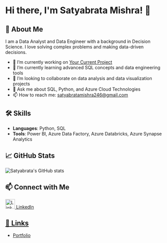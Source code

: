 # Hi there, I'm Satyabrata Mishra! 👋

## 🚀 About Me
I am a Data Analyst and Data Engineer with a background in Decision Science. I love solving complex problems and making data-driven decisions.

- 🔭 I’m currently working on [Your Current Project](link)
- 🌱 I’m currently learning advanced SQL concepts and data engineering tools
- 👯 I’m looking to collaborate on data analysis and data visualization projects
- 💬 Ask me about SQL, Python, and Azure Cloud Technologies
- 📫 How to reach me: [satyabratamishra246@gmail.com](mailto:satyabratamishra246@gmail.com)


## 🛠️ Skills
- **Languages**: Python, SQL
- **Tools**: Power BI, Azure Data Factory, Azure Databricks, Azure Synapse Analytics

## 📈 GitHub Stats
![Satyabrata's GitHub stats](https://github-readme-stats.vercel.app/api?username=satyabratamishra246&show_icons=true&theme=dark)

## 📫 Connect with Me

 <a href="https://www.linkedin.com/in/satyabrata-mishra246/" aria-label="LinkedIn">
  <img src="https://github.com/Satyabratamishra246/github.io/blob/205f904846099c1c36a9b978d92e1d50cecc5e8c/images/linkedin-icon.png" alt="LinkedIn Icon" width="30" heigth = "30"> LinkedIn


## 🔗 Links

- [Portfolio](https://satyabratamishra246.github.io/github.io/)

